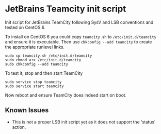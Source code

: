 # JetBrains Teamcity init script
Init script for JetBrains TeamCity following SysV and LSB conventions and tested on CentOS 6.

To install on CentOS 6 you could copy `teamcity.sh` to `/etc/init.d/teamcity` and ensure it is executable. Then use `chkconfig --add teamcity` to create the appropriate runlevel links.

```
sudo cp teamcity.sh /etc/init.d/teamcity
sudo chmod a+x /etc/init.d/teamcity
sudo chkconfig --add teamcity
```

To test it, stop and then start TeamCity

```
sudo service stop teamcity
sudo service start teamcity
```

Now reboot and ensure TeamCity does indeed start on boot.

## Known Issues
* This is not a proper LSB init script yet as it does not support the 'status' action.

